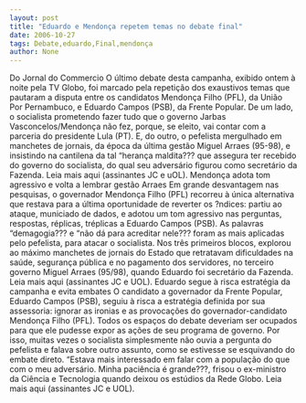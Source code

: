 ```yaml
---
layout: post
title: "Eduardo e Mendonça repetem temas no debate final"
date: 2006-10-27
tags: Debate,eduardo,Final,mendonça
author: None
---
```

Do Jornal do Commercio
O último debate desta campanha, exibido ontem à noite pela TV Globo, foi marcado pela repetição dos exaustivos temas que pautaram a disputa entre os candidatos Mendonça Filho (PFL), da União Por Pernambuco, e Eduardo Campos (PSB), da Frente Popular. 
De um lado, o socialista prometendo fazer tudo que o governo Jarbas Vasconcelos/Mendonça não fez, porque, se eleito, vai contar com a parceria do presidente Lula (PT). E, do outro, o pefelista mergulhado em manchetes de jornais, da época da última gestão Miguel Arraes (95-98), e insistindo na cantilena da tal “herança maldita??? que assegura ter recebido do governo do socialista, do qual seu adversário figurou como secretário da Fazenda.
Leia mais aqui (assinantes JC e uOL).
Mendonça adota tom agressivo e volta a lembrar gestão Arraes
Em grande desvantagem nas pesquisas, o governador Mendonça Filho (PFL) recorreu à única alternativa que restava para a última oportunidade de reverter os ?ndices: partiu ao ataque, municiado de dados, e adotou um tom agressivo nas perguntas, respostas, réplicas, tréplicas a Eduardo Campos (PSB). As palavras “demagogia???
 e “não dá para acreditar nele??? foram as mais aplicadas pelo pefelista, para atacar o socialista. 
Nos três primeiros blocos, explorou ao máximo manchetes de jornais do Estado que retratavam dificuldades na saúde, segurança pública e no pagamento dos servidores, no terceiro governo Miguel Arraes (95/98), quando Eduardo foi secretário da Fazenda.
Leia mais aqui (assinantes JC e UOL).
Eduardo segue à risca estratégia da campanha e evita embates 
O candidato a governador da Frente Popular, Eduardo Campos (PSB), seguiu à risca a estratégia definida por sua assessoria: ignorar as ironias e as provocações do governador-candidato Mendonça Filho (PFL).
Todos os espaços do debate deveriam ser ocupados para que ele pudesse expor as ações de seu programa de governo. Por isso, muitas vezes o socialista simplesmente não ouvia a pergunta do pefelista e falava sobre outro assunto, como se estivesse se esquivando do embate direto. 
“Estava mais interessado em falar com a população do que com o meu adversário. Minha paciência é grande???, frisou o ex-ministro da Ciência e Tecnologia quando deixou os estúdios da Rede Globo.
Leia mais aqui (assinantes JC e UOL). 
